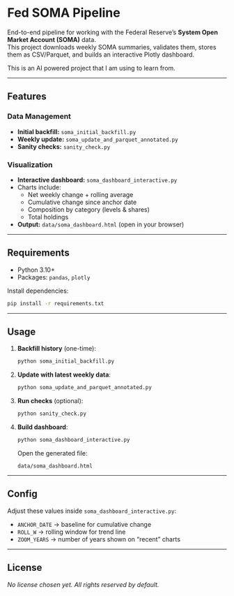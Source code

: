 # Fed SOMA Pipeline

End-to-end pipeline for working with the Federal Reserve’s **System Open Market Account (SOMA)** data.  
This project downloads weekly SOMA summaries, validates them, stores them as CSV/Parquet, and builds an interactive Plotly dashboard.

This is an AI powered project that I am using to learn from.

---

## Features

### Data Management
- **Initial backfill:** `soma_initial_backfill.py`
- **Weekly update:** `soma_update_and_parquet_annotated.py`
- **Sanity checks:** `sanity_check.py`

### Visualization
- **Interactive dashboard:** `soma_dashboard_interactive.py`
- Charts include:
  - Net weekly change + rolling average  
  - Cumulative change since anchor date  
  - Composition by category (levels & shares)  
  - Total holdings  
- **Output:** `data/soma_dashboard.html` (open in your browser)

---

## Requirements

- Python 3.10+
- Packages: `pandas`, `plotly`

Install dependencies:

```bash
pip install -r requirements.txt
```

---

## Usage

1. **Backfill history** (one-time):
   ```bash
   python soma_initial_backfill.py
   ```

2. **Update with latest weekly data**:
   ```bash
   python soma_update_and_parquet_annotated.py
   ```

3. **Run checks** (optional):
   ```bash
   python sanity_check.py
   ```

4. **Build dashboard**:
   ```bash
   python soma_dashboard_interactive.py
   ```

   Open the generated file:
   ```
   data/soma_dashboard.html
   ```

---

## Config

Adjust these values inside `soma_dashboard_interactive.py`:

- `ANCHOR_DATE` → baseline for cumulative change  
- `ROLL_W` → rolling window for trend line  
- `ZOOM_YEARS` → number of years shown on “recent” charts  

---

## License

_No license chosen yet. All rights reserved by default._
